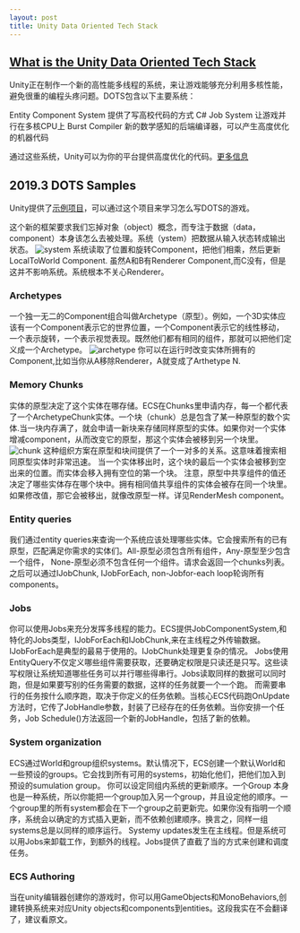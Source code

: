 ```yaml
---
layout: post
title: Unity Data Oriented Tech Stack
---
```


## [What is the Unity Data Oriented Tech Stack](https://docs.unity3d.com/Packages/com.unity.entities@0.2/manual/ecs_core.html)

Unity正在制作一个新的高性能多线程的系统，来让游戏能够充分利用多核性能，避免很重的编程头疼问题。DOTS包含以下主要系统：

Entity Component System 提供了写高校代码的方式
C# Job System 让游戏并行在多核CPU上
Burst Compiler 新的数学感知的后端编译器，可以产生高度优化的机器代码

通过这些系统，Unity可以为你的平台提供高度优化的代码。[更多信息](https://unity.com/dots)

## 2019.3 DOTS Samples

Unity提供了[示例项目](https://github.com/Unity-Technologies/EntityComponentSystemSamples)，可以通过这个项目来学习怎么写DOTS的游戏。

这个新的框架要求我们忘掉对象（object）概念，而专注于数据（data，component）本身该怎么去被处理。系统（ystem）把数据从输入状态转成输出状态。
![system](https://docs.unity3d.com/Packages/com.unity.entities@0.2/manual/images/ECSBlockDiagram.png)
系统读取了位置和旋转Component，把他们相乘，然后更新LocalToWorld Component.
虽然A和B有Renderer Component,而C没有，但是这并不影响系统。系统根本不关心Renderer。

### Archetypes

一个独一无二的Component组合叫做Archetype（原型）。例如，一个3D实体应该有一个Component表示它的世界位置，一个Component表示它的线性移动，一个表示旋转，一个表示视觉表现。既然他们都有相同的组件，那就可以把他们定义成一个Archetype。
![archetype](https://docs.unity3d.com/Packages/com.unity.entities@0.2/manual/images/ArchetypeDiagram.png)
你可以在运行时改变实体所拥有的Component,比如当你从A移除Renderer，A就变成了Arthetype N.

### Memory Chunks

实体的原型决定了这个实体在哪存储。ECS在Chunks里申请内存，每一个都代表了一个ArchetypeChunk实体。一个块（chunk）总是包含了某一种原型的数个实体.当一块内存满了，就会申请一新块来存储同样原型的实体。如果你对一个实体增减component，从而改变它的原型，那这个实体会被移到另一个块里。
![chunk](https://docs.unity3d.com/Packages/com.unity.entities@0.2/manual/images/ArchetypeChunkDiagram.png)
这种组织方案在原型和块间提供了一个一对多的关系。这意味着搜索相同原型实体时非常迅速。
当一个实体移出时，这个块的最后一个实体会被移到空出来的位置。而实体会移入拥有空位的第一个块。
注意，原型中共享组件的值还决定了哪些实体存在哪个块中。拥有相同值共享组件的实体会被存在同一个块里。如果修改值，那它会被移出，就像改原型一样。详见RenderMesh component。

### Entity queries

我们通过entity queries来查询一个系统应该处理哪些实体。它会搜索所有的已有原型，匹配满足你需求的实体们。All-原型必须包含所有组件，Any-原型至少包含一个组件， None-原型必须不包含任何一个组件。请求会返回一个chunks列表。之后可以通过IJobChunk, IJobForEach, non-Jobfor-each loop轮询所有components。

### Jobs

你可以使用Jobs来充分发挥多线程的能力。ECS提供JobComponentSystem,和特化的Jobs类型，IJobForEach和IJobChunk,来在主线程之外传输数据。IJobForEach是典型的最易于使用的。IJobChunk处理更复杂的情况。
Jobs使用EntityQuery不仅定义哪些组件需要获取，还要确定权限是只读还是只写。这些读写权限让系统知道哪些任务可以并行哪些得串行。Jobs读取同样的数据可以同时跑，但是如果要写别的任务需要的数据，这样的任务就要一个一个跑。
而需要串行的任务按什么顺序跑，取决于你定义的任务依赖。当核心ECS代码跑OnUpdate方法时，它传了JobHandle参数，封装了已经存在的任务依赖。当你安排一个任务，Job Schedule()方法返回一个新的JobHandle，包括了新的依赖。

### System organization

ECS通过World和group组织systems。默认情况下，ECS创建一个默认World和一些预设的groups。它会找到所有可用的systems，初始化他们，把他们加入到预设的sumulation group。
你可以设定同组内系统的更新顺序。一个Group
本身也是一种系统，所以你能把一个group加入另一个group，并且设定他的顺序。一个group里的所有system都会在下一个group之前更新完。如果你没有指明一个顺序，系统会以确定的方式插入更新，而不依赖创建顺序。换言之，同样一组systems总是以同样的顺序运行。
Systemy updates发生在主线程。但是系统可以用Jobs来卸载工作，到额外的线程。Jobs提供了直截了当的方式来创建和调度任务。

### ECS Authoring

当在unity编辑器创建你的游戏时，你可以用GameObjects和MonoBehaviors,创建转换系统来对应Unity objects和components到entities。这段我实在不会翻译了，建议看原文。